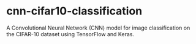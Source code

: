 # cnn-cifar10-classification
A Convolutional Neural Network (CNN) model for image classification on the CIFAR-10 dataset using TensorFlow and Keras.
